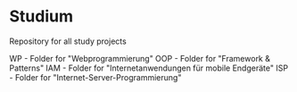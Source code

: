Studium
=======

Repository for all study projects

WP - Folder for "Webprogrammierung"
OOP - Folder for "Framework & Patterns"
IAM - Folder for "Internetanwendungen für mobile Endgeräte"
ISP - Folder for "Internet-Server-Programmierung"
